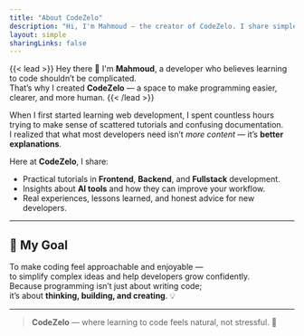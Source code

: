 ```yaml
---
title: "About CodeZelo"
description: "Hi, I'm Mahmoud — the creator of CodeZelo. I share simple, practical content about web development to help others learn and grow."
layout: simple
sharingLinks: false
---
```


{{< lead >}}
Hey there 👋 I'm **Mahmoud**, a developer who believes learning to code shouldn’t be complicated.  
That’s why I created **CodeZelo** — a space to make programming easier, clearer, and more human.
{{< /lead >}}

When I first started learning web development, I spent countless hours trying to make sense of scattered tutorials and confusing documentation.  
I realized that what most developers need isn’t *more content* — it’s **better explanations**.

Here at **CodeZelo**, I share:
- Practical tutorials in **Frontend**, **Backend**, and **Fullstack** development.  
- Insights about **AI tools** and how they can improve your workflow.  
- Real experiences, lessons learned, and honest advice for new developers.  

---

## 🎯 My Goal
To make coding feel approachable and enjoyable —  
to simplify complex ideas and help developers grow confidently.  
Because programming isn’t just about writing code;  
it’s about **thinking, building, and creating**. 💡

---

> **CodeZelo** — where learning to code feels natural, not stressful. 🚀
